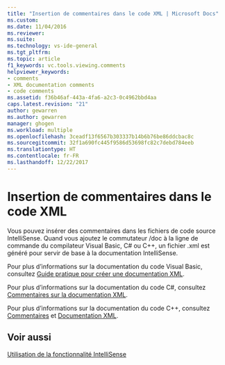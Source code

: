 ```yaml
---
title: "Insertion de commentaires dans le code XML | Microsoft Docs"
ms.custom: 
ms.date: 11/04/2016
ms.reviewer: 
ms.suite: 
ms.technology: vs-ide-general
ms.tgt_pltfrm: 
ms.topic: article
f1_keywords: vc.tools.viewing.comments
helpviewer_keywords:
- comments
- XML documentation comments
- code comments
ms.assetid: f36b46af-443a-4fa6-a2c3-0c4962bbd4aa
caps.latest.revision: "21"
author: gewarren
ms.author: gewarren
manager: ghogen
ms.workload: multiple
ms.openlocfilehash: 3ceadf13f6567b303337b14b6b76be86ddcbac8c
ms.sourcegitcommit: 32f1a690fc445f9586d53698fc82c7debd784eeb
ms.translationtype: HT
ms.contentlocale: fr-FR
ms.lasthandoff: 12/22/2017
---
```

# <a name="supplying-xml-code-comments"></a>Insertion de commentaires dans le code XML
Vous pouvez insérer des commentaires dans les fichiers de code source IntelliSense. Quand vous ajoutez le commutateur /doc à la ligne de commande du compilateur Visual Basic, C# ou C++, un fichier .xml est généré pour servir de base à la documentation IntelliSense.  
  
 Pour plus d’informations sur la documentation du code Visual Basic, consultez [Guide pratique pour créer une documentation XML](/dotnet/visual-basic/programming-guide/program-structure/how-to-create-xml-documentation).  
  
 Pour plus d’informations sur la documentation du code C#, consultez [Commentaires sur la documentation XML](/dotnet/csharp/programming-guide/xmldoc/xml-documentation-comments).  
  
 Pour plus d’informations sur la documentation du code C++, consultez [Commentaires](/cpp/cpp/comments-cpp) et [Documentation XML](/cpp/ide/xml-documentation-visual-cpp).  
  
## <a name="see-also"></a>Voir aussi  
 [Utilisation de la fonctionnalité IntelliSense](../ide/using-intellisense.md)